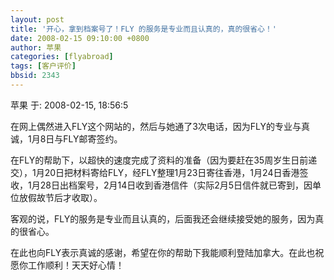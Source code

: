 ```yaml
---
layout: post
title: '开心，拿到档案号了！FLY 的服务是专业而且认真的，真的很省心！'
date: 2008-02-15 09:10:00 +0800
author: 苹果
categories: [flyabroad]
tags: [客户评价]
bbsid: 2343
---
```


苹果 于: 2008-02-15, 18:56:5

在网上偶然进入FLY这个网站的，然后与她通了3次电话，因为FLY的专业与真诚，1月8日与FLY邮寄签约。

在FLY的帮助下，以超快的速度完成了资料的准备（因为要赶在35周岁生日前递交），1月20日把材料寄给FLY，经FLY整理1月23日寄往香港，1月24日香港签收，1月28日出档案号，2月14日收到香港信件（实际2月5日信件就已寄到，因单位放假故节后才收取）。

客观的说，FLY的服务是专业而且认真的，后面我还会继续接受她的服务，因为真的很省心。

在此也向FLY表示真诚的感谢，希望在你的帮助下我能顺利登陆加拿大。在此也祝愿你工作顺利！天天好心情！
